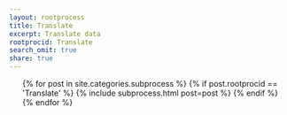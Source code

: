 ```yaml
---
layout: rootprocess
title: Translate
excerpt: Translate data
rootprocid: Translate
search_omit: true
share: true
---
```


<ul class='post-list'>
{% for post in site.categories.subprocess %}
  {% if post.rootprocid == 'Translate' %}
    {% include subprocess.html post=post %}
  {% endif %}
{% endfor %}
</ul>
